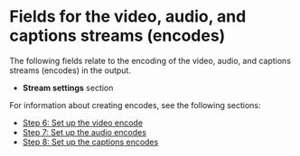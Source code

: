 # Fields for the video, audio, and captions streams \(encodes\)<a name="archive-streams"></a>

The following fields relate to the encoding of the video, audio, and captions streams \(encodes\) in the output\. 
+ **Stream settings** section

For information about creating encodes, see the following sections:
+ [Step 6: Set up the video encode](creating-a-channel-step6.md)
+ [Step 7: Set up the audio encodes](creating-a-channel-step7.md)
+  [Step 8: Set up the captions encodes](creating-a-channel-step8.md)